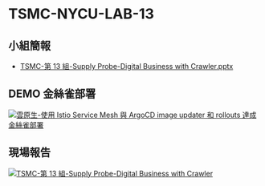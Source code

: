 # TSMC-NYCU-LAB-13

## 小組簡報

- [TSMC-第 13 組-Supply Probe-Digital Business with Crawler.pptx](https://docs.google.com/presentation/d/1BvfH4y_xaHwUBvPs9BJEV9Otc8GV6q7D/edit?usp=sharing&ouid=118147828625982584590&rtpof=true&sd=true)

## DEMO 金絲雀部署

[![雲原生-使用 Istio Service Mesh 與 ArgoCD image updater 和 rollouts 達成金絲雀部署](https://youtube-md.vercel.app/ZoVQsO30I34)](https://www.youtube.com/watch?v=ZoVQsO30I34)

## 現場報告

[![TSMC-第 13 組-Supply Probe-Digital Business with Crawler](https://youtube-md.vercel.app/WGLKv7hMJxw)](https://www.youtube.com/watch?v=WGLKv7hMJxw)

